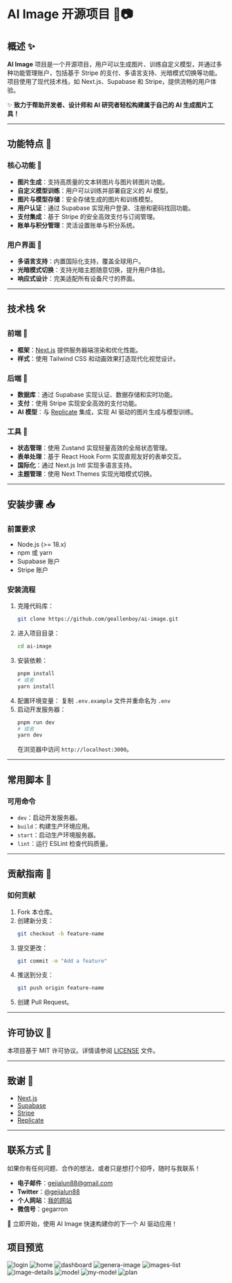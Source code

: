 # AI Image 开源项目 🌟📷

## 概述 ✨

**AI Image** 项目是一个开源项目，用户可以生成图片、训练自定义模型，并通过多种功能管理账户，包括基于 Stripe 的支付、多语言支持、光暗模式切换等功能。项目使用了现代技术栈，如 Next.js、Supabase 和 Stripe，提供流畅的用户体验。

✨ **致力于帮助开发者、设计师和 AI 研究者轻松构建属于自己的 AI 生成图片工具！**

---

## 功能特点 🚀

### 核心功能 🌈

- **图片生成**：支持高质量的文本转图片与图片转图片功能。
- **自定义模型训练**：用户可以训练并部署自定义的 AI 模型。
- **图片与模型存储**：安全存储生成的图片和训练模型。
- **用户认证**：通过 Supabase 实现用户登录、注册和密码找回功能。
- **支付集成**：基于 Stripe 的安全高效支付与订阅管理。
- **账单与积分管理**：灵活设置账单与积分系统。

### 用户界面 🌟

- **多语言支持**：内置国际化支持，覆盖全球用户。
- **光暗模式切换**：支持光暗主题随意切换，提升用户体验。
- **响应式设计**：完美适配所有设备尺寸的界面。

---

## 技术栈 🛠️

### 前端 🎨

- **框架**：[Next.js](https://nextjs.org/) 提供服务器端渲染和优化性能。
- **样式**：使用 Tailwind CSS 和动画效果打造现代化视觉设计。

### 后端 💾

- **数据库**：通过 Supabase 实现认证、数据存储和实时功能。
- **支付**：使用 Stripe 实现安全高效的支付功能。
- **AI 模型**：与 [Replicate](https://replicate.com/) 集成，实现 AI 驱动的图片生成与模型训练。

### 工具 🧰

- **状态管理**：使用 Zustand 实现轻量高效的全局状态管理。
- **表单处理**：基于 React Hook Form 实现直观友好的表单交互。
- **国际化**：通过 Next.js Intl 实现多语言支持。
- **主题管理**：使用 Next Themes 实现光暗模式切换。

---

## 安装步骤 📥

### 前置要求

- Node.js (>= 18.x)
- npm 或 yarn
- Supabase 账户
- Stripe 账户

### 安装流程

1. 克隆代码库：
   ```bash
   git clone https://github.com/geallenboy/ai-image.git
   ```
2. 进入项目目录：
   ```bash
   cd ai-image
   ```
3. 安装依赖：
   ```bash
   pnpm install
   # 或者
   yarn install
   ```
4. 配置环境变量：
   复制 `.env.example` 文件并重命名为 `.env`
5. 启动开发服务器：
   ```bash
   pnpm run dev
   # 或者
   yarn dev
   ```
   在浏览器中访问 `http://localhost:3000`。

---

## 常用脚本 📜

### 可用命令

- `dev`：启动开发服务器。
- `build`：构建生产环境应用。
- `start`：启动生产环境服务器。
- `lint`：运行 ESLint 检查代码质量。

---

## 贡献指南 🤝

### 如何贡献

1. Fork 本仓库。
2. 创建新分支：
   ```bash
   git checkout -b feature-name
   ```
3. 提交更改：
   ```bash
   git commit -m "Add a feature"
   ```
4. 推送到分支：
   ```bash
   git push origin feature-name
   ```
5. 创建 Pull Request。

---

## 许可协议 📄

本项目基于 MIT 许可协议。详情请参阅 [LICENSE](LICENSE) 文件。

---

## 致谢 🙏

- [Next.js](https://nextjs.org/)
- [Supabase](https://supabase.com/)
- [Stripe](https://stripe.com/)
- [Replicate](https://replicate.com/)

---

## 联系方式 📧

如果你有任何问题、合作的想法，或者只是想打个招呼，随时与我联系！

- **电子邮件**：[gejialun88@gmail.com](mailto:gejialun88@gmail.com)
- **Twitter**：[@gejialun88](https://x.com/gejialun88)
- **个人网站**：[我的网站](https://gegarron.com)
- **微信号**：gegarron

🚀 立即开始，使用 AI Image 快速构建你的下一个 AI 驱动应用！

## 项目预览

![login](./public/images/login.png)
![home](./public/images/home.png)
![dashboard](./public/images/dashboard.png)
![genera-image](./public/images/genera-image.png)
![images-list](./public/images/images-list.png)
![image-details](./public/images/image-details.png)
![model](./public/images/model.png)
![my-model](./public/images/my-model.png)
![plan](./public/images/plan.png)
